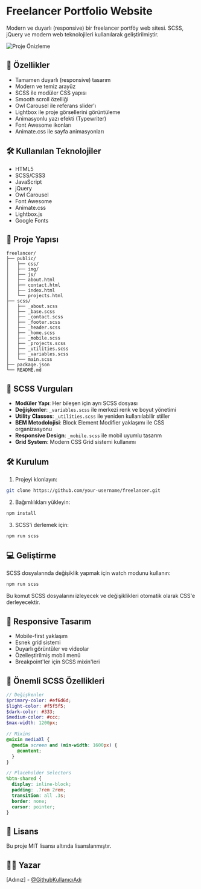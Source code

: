 # Freelancer Portfolio Website

Modern ve duyarlı (responsive) bir freelancer portföy web sitesi. SCSS, jQuery ve modern web teknolojileri kullanılarak geliştirilmiştir.

![Proje Önizleme](public/img/main-background-promote)

## 🚀 Özellikler

- Tamamen duyarlı (responsive) tasarım
- Modern ve temiz arayüz
- SCSS ile modüler CSS yapısı
- Smooth scroll özelliği
- Owl Carousel ile referans slider'ı
- Lightbox ile proje görsellerini görüntüleme
- Animasyonlu yazı efekti (Typewriter)
- Font Awesome ikonları
- Animate.css ile sayfa animasyonları

## 🛠️ Kullanılan Teknolojiler

- HTML5
- SCSS/CSS3
- JavaScript
- jQuery
- Owl Carousel
- Font Awesome
- Animate.css
- Lightbox.js
- Google Fonts

## 📂 Proje Yapısı

```
freelancer/
├── public/
│   ├── css/
│   ├── img/
│   ├── js/
│   ├── about.html
│   ├── contact.html
│   ├── index.html
│   └── projects.html
├── scss/
│   ├── _about.scss
│   ├── _base.scss
│   ├── _contact.scss
│   ├── _footer.scss
│   ├── _header.scss
│   ├── _home.scss
│   ├── _mobile.scss
│   ├── _projects.scss
│   ├── _utilities.scss
│   ├── _variables.scss
│   └── main.scss
├── package.json
└── README.md
```

## 🎨 SCSS Vurguları

- **Modüler Yapı**: Her bileşen için ayrı SCSS dosyası
- **Değişkenler**: `_variables.scss` ile merkezi renk ve boyut yönetimi
- **Utility Classes**: `_utilities.scss` ile yeniden kullanılabilir stiller
- **BEM Metodolojisi**: Block Element Modifier yaklaşımı ile CSS organizasyonu
- **Responsive Design**: `_mobile.scss` ile mobil uyumlu tasarım
- **Grid System**: Modern CSS Grid sistemi kullanımı

## 🛠️ Kurulum

1. Projeyi klonlayın:
```bash
git clone https://github.com/your-username/freelancer.git
```

2. Bağımlılıkları yükleyin:
```bash
npm install
```

3. SCSS'i derlemek için:
```bash
npm run scss
```

## 💻 Geliştirme

SCSS dosyalarında değişiklik yapmak için watch modunu kullanın:

```bash
npm run scss
```

Bu komut SCSS dosyalarını izleyecek ve değişiklikleri otomatik olarak CSS'e derleyecektir.

## 📱 Responsive Tasarım

- Mobile-first yaklaşım
- Esnek grid sistemi
- Duyarlı görüntüler ve videolar
- Özelleştirilmiş mobil menü
- Breakpoint'ler için SCSS mixin'leri

## 🎯 Önemli SCSS Özellikleri

```scss
// Değişkenler
$primary-color: #ef6d6d;
$light-color: #f5f5f5;
$dark-color: #333;
$medium-color: #ccc;
$max-width: 1200px;

// Mixins
@mixin mediaXl {
  @media screen and (min-width: 1600px) {
    @content;
  }
}

// Placeholder Selectors
%btn-shared {
  display: inline-block;
  padding: .7rem 2rem;
  transition: all .3s;
  border: none;
  cursor: pointer;
}
```

## 📄 Lisans

Bu proje MIT lisansı altında lisanslanmıştır.

## 👨‍💻 Yazar

[Adınız] - [@GithubKullanıcıAdı](https://github.com/your-username)
